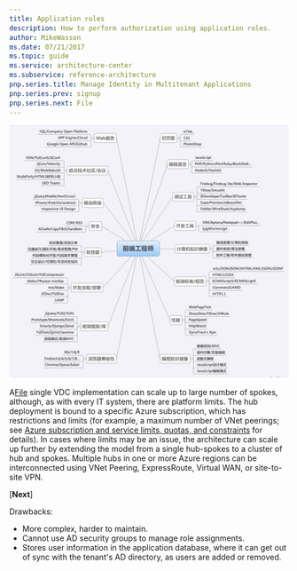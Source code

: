 ```yaml
---
title: Application roles
description: How to perform authorization using application roles.
author: MikeWasson
ms.date: 07/21/2017
ms.topic: guide
ms.service: architecture-center
ms.subservice: reference-architecture
pnp.series.title: Manage Identity in Multitenant Applications
pnp.series.prev: signup
pnp.series.next: File
---
```


![1][1]

A[File] single VDC implementation can scale up to large number of spokes, although, as with every IT system, there are platform limits. The hub deployment is bound to a specific Azure subscription, which has restrictions and limits (for example, a maximum number of VNet peerings; see [Azure subscription and service limits, quotas, and constraints][limits] for details). In cases where limits may be an issue, the architecture can scale up further by extending the model from a single hub-spokes to a cluster of hub and spokes. Multiple hubs in one or more Azure regions can be interconnected using VNet Peering, ExpressRoute, Virtual WAN, or site-to-site VPN.

[**Next**][](./File.md)

Drawbacks:

* More complex, harder to maintain.
* Cannot use AD security groups to manage role assignments.
* Stores user information in the application database, where it can get out of sync with the tenant's AD directory, as users are added or removed.


[1]: ./image/1.jpg

[File]: File.md
[limits]: ./ChildFile/1.md

